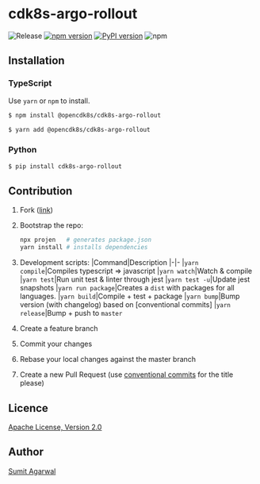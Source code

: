 # cdk8s-argo-rollout

![Release](https://github.com/opencdk8s/cdk8s-argo-rollout/workflows/Release/badge.svg?branch=master)
[![npm version](https://badge.fury.io/js/%40opencdk8s%2Fcdk8s-argo-rollout.svg)](https://badge.fury.io/js/%40opencdk8s%2Fcdk8s-argo-rollout)
[![PyPI version](https://badge.fury.io/py/cdk8s-argo-rollout.svg)](https://badge.fury.io/py/cdk8s-argo-rollout)
![npm](https://img.shields.io/npm/dt/@opencdk8s/cdk8s-argo-rollout?label=npm&color=green) 

## Installation

### TypeScript

Use `yarn` or `npm` to install.

```sh
$ npm install @opencdk8s/cdk8s-argo-rollout
```

```sh
$ yarn add @opencdk8s/cdk8s-argo-rollout
```

### Python

```sh
$ pip install cdk8s-argo-rollout
```
## Contribution

1. Fork ([link](https://github.com/opencdk8s/cdk8s-argo-rollout/fork))
2. Bootstrap the repo:
  
    ```bash
    npx projen   # generates package.json 
    yarn install # installs dependencies
    ```
3. Development scripts:
   |Command|Description
   |-|-
   |`yarn compile`|Compiles typescript => javascript
   |`yarn watch`|Watch & compile
   |`yarn test`|Run unit test & linter through jest
   |`yarn test -u`|Update jest snapshots
   |`yarn run package`|Creates a `dist` with packages for all languages.
   |`yarn build`|Compile + test + package
   |`yarn bump`|Bump version (with changelog) based on [conventional commits]
   |`yarn release`|Bump + push to `master`
4. Create a feature branch
5. Commit your changes
6. Rebase your local changes against the master branch
7. Create a new Pull Request (use [conventional commits](https://www.conventionalcommits.org/en/v1.0.0/) for the title please)

## Licence

[Apache License, Version 2.0](./LICENSE)

## Author

[Sumit Agarwal](https://github.com/agarwal-sumit)
